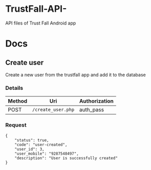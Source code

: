 # TrustFall-API-
API files of Trust Fall Android app

# Docs
## Create user
Create a new user from the trustfall app and add it to the database
### Details
| Method | Uri | Authorization |
| --- | --- | --- |
| POST | `/create_user.php` | auth_pass |

### Request
`````
{
    "status": true,
    "code": "user-created",
    "user_id": 3,
    "user_mobile": "9287548497",
    "description": "User is successfully created"
}
`````
